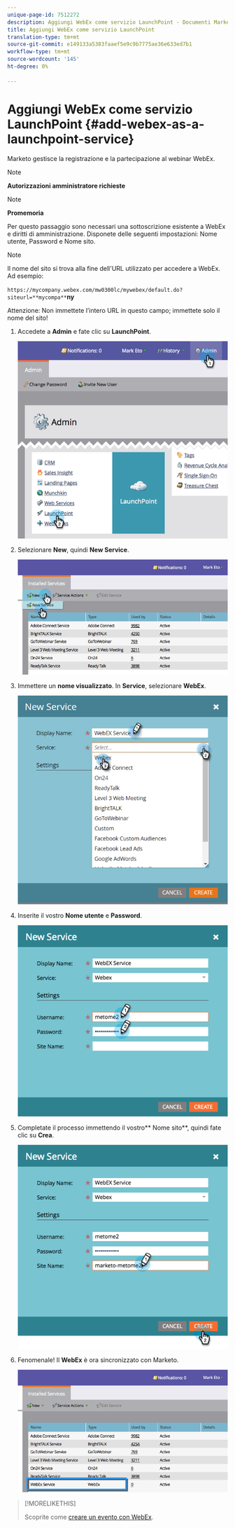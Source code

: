 ```yaml
---
unique-page-id: 7512272
description: Aggiungi WebEx come servizio LaunchPoint - Documenti Marketo - Documentazione prodotto
title: Aggiungi WebEx come servizio LaunchPoint
translation-type: tm+mt
source-git-commit: e149133a5383faaef5e9c9b7775ae36e633ed7b1
workflow-type: tm+mt
source-wordcount: '145'
ht-degree: 0%

---
```



# Aggiungi WebEx come servizio LaunchPoint {#add-webex-as-a-launchpoint-service}

Marketo gestisce la registrazione e la partecipazione al webinar WebEx.

>[!NOTE]
>
>**Autorizzazioni amministratore richieste**

>[!NOTE]
>
>**Promemoria**
>
>Per questo passaggio sono necessari una sottoscrizione esistente a WebEx e diritti di amministrazione. Disponete delle seguenti impostazioni: Nome utente, Password e Nome sito.

>[!NOTE]
>
>Il nome del sito si trova alla fine dell&#39;URL utilizzato per accedere a WebEx. Ad esempio:
>
>`https://mycompany.webex.com/mw0300lc/mywebex/default.do?siteurl=**mycompa**`**ny**
>
>Attenzione: Non immettete l’intero URL in questo campo; immettete solo il nome del sito!

1. Accedete a **Admin** e fate clic su **LaunchPoint**.

   ![](assets/image2015-4-23-11-3a20-3a43.png)

1. Selezionare **New**, quindi **New Service**.

   ![](assets/webex-new-service.png)

1. Immettere un **nome visualizzato**. In **Service**, selezionare **WebEx**.

   ![](assets/new-service-webex.png)

1. Inserite il vostro **Nome utente** e **Password**.

   ![](assets/image2015-4-24-18-3a56-3a56.png)

1. Completate il processo immettendo il vostro** Nome sito**, quindi fate clic su **Crea**.

   ![](assets/image2015-4-24-18-3a58-3a43.png)

1. Fenomenale! Il **WebEx** è ora sincronizzato con Marketo.

   ![](assets/webex.png)

>[!MORELIKETHIS]
>
>Scoprite come [creare un evento con WebEx](../../../product-docs/demand-generation/events/create-an-event/create-an-event-with-webex.md).


